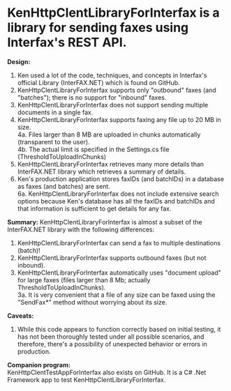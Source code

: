 <h1>KenHttpClentLibraryForInterfax is a library for sending faxes using Interfax's REST API. </h1>

**Design:** <br>
1. Ken used a lot of the code, techniques, and concepts in Interfax's official Library (InterFAX.NET) which is found on GitHub.<br>
2. KenHttpClentLibraryForInterfax supports only "outbound" faxes (and "batches"); there is no support for "inbound" faxes.<br>
3. KenHttpClentLibraryForInterfax does not support sending multiple documents in a single fax.<br>
4. KenHttpClentLibraryForInterfax supports faxing any file up to 20 MB in size.<br>
4a. Files larger than 8 MB are uploaded in chunks automatically (transparent to the user).<br>
4b. The actual limit is specified in the Settings.cs file (ThresholdToUploadInChunks)<br>
5. KenHttpClentLibraryForInterfax retrieves many more details than InterFAX.NET library which retrieves a summary of details.<br>
6. Ken's production application stores faxIDs (and batchIDs) in a database as faxes (and batches) are sent.<br>
6a. KenHttpClentLibraryForInterfax does not include extensive search options because Ken's database has all the faxIDs and batchIDs and
    that information is sufficient to get details for any fax.<br>

**Summary:** KenHttpClentLibraryForInterfax is almost a subset of the InterFAX.NET library with the following differences:<br>
1. KenHttpClentLibraryForInterfax can send a fax to multiple destinations (batch)! <br>
2. KenHttpClentLibraryForInterfax supports outbound faxes (but not inbound).<br>
3. KenHttpClentLibraryForInterfax automatically uses "document upload" for large faxes (files larger than 8 Mb; actually ThresholdToUploadInChunks).<br>
3a. It is very convenient that a file of any size can be faxed using the "SendFax*" method without worrying about its size.<br>

**Caveats:**<br>
1. While this code appears to function correctly based on initial testing, it has not been thoroughly tested under all possible scenarios,
   and therefore, there's a possibility of unexpected behavior or errors in production.

**Companion program:** <br>
    KenHttpClentTestAppForInterfax also exists on GitHub.  It is a C# .Net Framework app to test KenHttpClentLibraryForInterfax.

